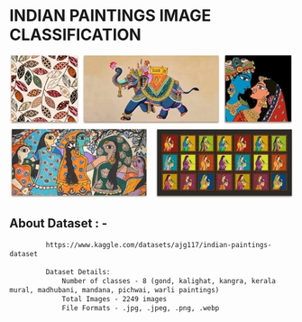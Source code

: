 # INDIAN PAINTINGS IMAGE CLASSIFICATION

![TGGP](https://github.com/HemaliPatel3/Indian-Paintings-image-classification/blob/main/dataset-cover.jpg)

## About Dataset : -
             https://www.kaggle.com/datasets/ajg117/indian-paintings-dataset

             Dataset Details:
                 Number of classes - 8 (gond, kalighat, kangra, kerala mural, madhubani, mandana, pichwai, warli paintings)
                 Total Images - 2249 images
                 File Formats - .jpg, .jpeg, .png, .webp

               
